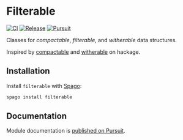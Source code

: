 # Filterable

[![CI](https://github.com/purescript/purescript-filterable/workflows/CI/badge.svg?branch=main)](https://github.com/purescript/purescript-filterable/actions?query=workflow%3ACI+branch%3Amain)
[![Release](https://img.shields.io/github/release/purescript/purescript-filterable.svg)](https://github.com/purescript/purescript-filterable/releases)
[![Pursuit](https://pursuit.purescript.org/packages/purescript-filterable/badge)](https://pursuit.purescript.org/packages/purescript-filterable)

Classes for _compactable_, _filterable_, and _witherable_ data structures.

Inspired by [compactable](https://hackage.haskell.org/package/compactable) and [witherable](https://hackage.haskell.org/package/witherable) on hackage.

## Installation

Install `filterable` with [Spago](https://github.com/purescript/spago):

```sh
spago install filterable
```

## Documentation

Module documentation is [published on Pursuit](https://pursuit.purescript.org/packages/purescript-filterable).
